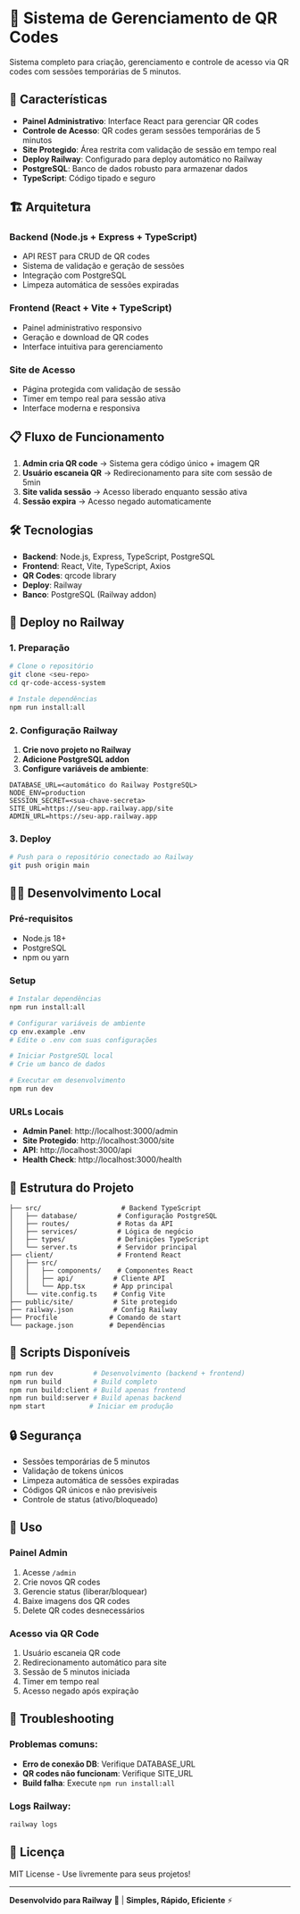 # 🎯 Sistema de Gerenciamento de QR Codes

Sistema completo para criação, gerenciamento e controle de acesso via QR codes com sessões temporárias de 5 minutos.

## 🚀 Características

- **Painel Administrativo**: Interface React para gerenciar QR codes
- **Controle de Acesso**: QR codes geram sessões temporárias de 5 minutos
- **Site Protegido**: Área restrita com validação de sessão em tempo real
- **Deploy Railway**: Configurado para deploy automático no Railway
- **PostgreSQL**: Banco de dados robusto para armazenar dados
- **TypeScript**: Código tipado e seguro

## 🏗️ Arquitetura

### Backend (Node.js + Express + TypeScript)
- API REST para CRUD de QR codes
- Sistema de validação e geração de sessões
- Integração com PostgreSQL
- Limpeza automática de sessões expiradas

### Frontend (React + Vite + TypeScript)
- Painel administrativo responsivo
- Geração e download de QR codes
- Interface intuitiva para gerenciamento

### Site de Acesso
- Página protegida com validação de sessão
- Timer em tempo real para sessão ativa
- Interface moderna e responsiva

## 📋 Fluxo de Funcionamento

1. **Admin cria QR code** → Sistema gera código único + imagem QR
2. **Usuário escaneia QR** → Redirecionamento para site com sessão de 5min
3. **Site valida sessão** → Acesso liberado enquanto sessão ativa
4. **Sessão expira** → Acesso negado automaticamente

## 🛠️ Tecnologias

- **Backend**: Node.js, Express, TypeScript, PostgreSQL
- **Frontend**: React, Vite, TypeScript, Axios
- **QR Codes**: qrcode library
- **Deploy**: Railway
- **Banco**: PostgreSQL (Railway addon)

## 🚀 Deploy no Railway

### 1. Preparação
```bash
# Clone o repositório
git clone <seu-repo>
cd qr-code-access-system

# Instale dependências
npm run install:all
```

### 2. Configuração Railway

1. **Crie novo projeto no Railway**
2. **Adicione PostgreSQL addon**
3. **Configure variáveis de ambiente**:

```env
DATABASE_URL=<automático do Railway PostgreSQL>
NODE_ENV=production
SESSION_SECRET=<sua-chave-secreta>
SITE_URL=https://seu-app.railway.app/site
ADMIN_URL=https://seu-app.railway.app
```

### 3. Deploy
```bash
# Push para o repositório conectado ao Railway
git push origin main
```

## 🏃‍♂️ Desenvolvimento Local

### Pré-requisitos
- Node.js 18+
- PostgreSQL
- npm ou yarn

### Setup
```bash
# Instalar dependências
npm run install:all

# Configurar variáveis de ambiente
cp env.example .env
# Edite o .env com suas configurações

# Iniciar PostgreSQL local
# Crie um banco de dados

# Executar em desenvolvimento
npm run dev
```

### URLs Locais
- **Admin Panel**: http://localhost:3000/admin
- **Site Protegido**: http://localhost:3000/site
- **API**: http://localhost:3000/api
- **Health Check**: http://localhost:3000/health

## 📁 Estrutura do Projeto

```
├── src/                    # Backend TypeScript
│   ├── database/          # Configuração PostgreSQL
│   ├── routes/            # Rotas da API
│   ├── services/          # Lógica de negócio
│   ├── types/             # Definições TypeScript
│   └── server.ts          # Servidor principal
├── client/                # Frontend React
│   ├── src/
│   │   ├── components/    # Componentes React
│   │   ├── api/          # Cliente API
│   │   └── App.tsx       # App principal
│   └── vite.config.ts    # Config Vite
├── public/site/          # Site protegido
├── railway.json          # Config Railway
├── Procfile             # Comando de start
└── package.json         # Dependências
```

## 🔧 Scripts Disponíveis

```bash
npm run dev          # Desenvolvimento (backend + frontend)
npm run build        # Build completo
npm run build:client # Build apenas frontend
npm run build:server # Build apenas backend
npm start           # Iniciar em produção
```

## 🔒 Segurança

- Sessões temporárias de 5 minutos
- Validação de tokens únicos
- Limpeza automática de sessões expiradas
- Códigos QR únicos e não previsíveis
- Controle de status (ativo/bloqueado)

## 📱 Uso

### Painel Admin
1. Acesse `/admin`
2. Crie novos QR codes
3. Gerencie status (liberar/bloquear)
4. Baixe imagens dos QR codes
5. Delete QR codes desnecessários

### Acesso via QR Code
1. Usuário escaneia QR code
2. Redirecionamento automático para site
3. Sessão de 5 minutos iniciada
4. Timer em tempo real
5. Acesso negado após expiração

## 🐛 Troubleshooting

### Problemas comuns:
- **Erro de conexão DB**: Verifique DATABASE_URL
- **QR codes não funcionam**: Verifique SITE_URL
- **Build falha**: Execute `npm run install:all`

### Logs Railway:
```bash
railway logs
```

## 📄 Licença

MIT License - Use livremente para seus projetos!

---

**Desenvolvido para Railway** 🚄 | **Simples, Rápido, Eficiente** ⚡
